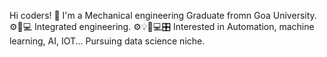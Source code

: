 Hi coders! 🙏
I'm a Mechanical engineering Graduate fromn Goa University. ⚙🔧💻
Integrated engineering. ⚙💡🔗💻🎛
Interested in Automation, machine learning, AI, IOT...
Pursuing data science niche. 
